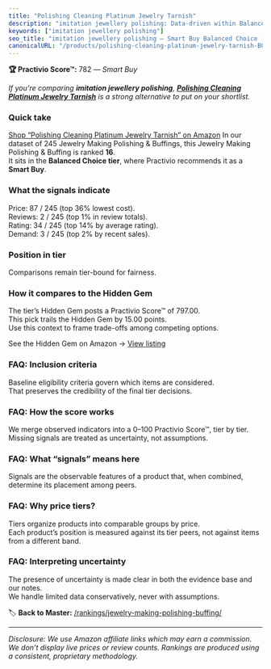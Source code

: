 ```yaml
---
title: "Polishing Cleaning Platinum Jewelry Tarnish"
description: "imitation jewellery polishing: Data-driven within Balanced Choice ranking using the Practivio Score™. Positioned by quality, value, demand, findability, moment…"
keywords: ["imitation jewellery polishing"]
seo_title: "imitation jewellery polishing — Smart Buy Balanced Choice (2025)"
canonicalURL: "/products/polishing-cleaning-platinum-jewelry-tarnish-B01LIJED4U/"
---
```


**🏆 Practivio Score™:** 782 — _Smart Buy_


*If you're comparing **imitation jewellery polishing**, **[Polishing Cleaning Platinum Jewelry Tarnish](https://www.amazon.com/dp/B01LIJED4U?tag=practivio-20)** is a strong alternative to put on your shortlist.*
### Quick take
[Shop “Polishing Cleaning Platinum Jewelry Tarnish” on Amazon](https://www.amazon.com/dp/B01LIJED4U?tag=practivio-20)
In our dataset of 245 Jewelry Making Polishing & Buffings, this Jewelry Making Polishing & Buffing is ranked **16**.  
It sits in the **Balanced Choice tier**, where Practivio recommends it as a **Smart Buy**.

### What the signals indicate
Price: 87 / 245 (top 36% lowest cost).  
Reviews: 2 / 245 (top 1% in review totals).  
Rating: 34 / 245 (top 14% by average rating).  
Demand: 3 / 245 (top 2% by recent sales).

### Position in tier
Comparisons remain tier-bound for fairness.

### How it compares to the Hidden Gem
The tier’s Hidden Gem posts a Practivio Score™ of 797.00.  
This pick trails the Hidden Gem by 15.00 points.  
Use this context to frame trade-offs among competing options.  

See the Hidden Gem on Amazon → [View listing](https://www.amazon.com/dp/B07FFRKYQ9?tag=practivio-20)

### FAQ: Inclusion criteria
Baseline eligibility criteria govern which items are considered.  
That preserves the credibility of the final tier decisions.

### FAQ: How the score works
We merge observed indicators into a 0–100 Practivio Score™, tier by tier.  
Missing signals are treated as uncertainty, not assumptions.

### FAQ: What “signals” means here
Signals are the observable features of a product that, when combined, determine its placement among peers.

### FAQ: Why price tiers?
Tiers organize products into comparable groups by price.  
Each product’s position is measured against its tier peers, not against items from a different band.

### FAQ: Interpreting uncertainty
The presence of uncertainty is made clear in both the evidence base and our notes.  
We handle limited data conservatively, never with assumptions.


🏷️ **Back to Master:** [/rankings/jewelry-making-polishing-buffing/](/rankings/jewelry-making-polishing-buffing/)

---
_Disclosure: We use Amazon affiliate links which may earn a commission. We don’t display live prices or review counts. Rankings are produced using a consistent, proprietary methodology._
